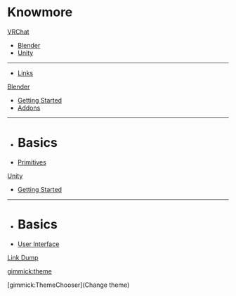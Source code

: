 # Knowmore

[VRChat]()

  * [Blender](text/vrchat/blender.md)
  * [Unity](text/vrchat/unity.md)
  - - - -
  * [Links](text/vrchat/links.md)

[Blender]()

  * [Getting Started](text/blender/basics.md)
  * [Addons](text/blender/addons.md)
  - - - -
  * # Basics
  * [Primitives](text/blender/primitives.md)

[Unity]()

  * [Getting Started](text/unity/basics.md)
  - - - -
  * # Basics
  * [User Interface](text/unity/ui.md)

[Link Dump](text/linkdump.md)

<!-- set a default theme -->
[gimmick:theme](cosmo)

<!-- show a theme chooser in the menu bar -->
[gimmick:ThemeChooser](Change theme)
